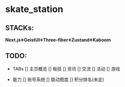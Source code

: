 # skate_station

## STACKs:
**Next.js**:heavy_plus_sign:**GeistUI**:heavy_plus_sign:**Three-fiber**:heavy_plus_sign:**Zustand**:heavy_plus_sign:**Kaboom**
## TODO:
- TABs
[] 主页概览
[] 板技
[] 资讯
[] 交流
[] 活动
[] 游戏

- 能力
[] 账号系统
[] 联动图度
[] 积分排名(未定)